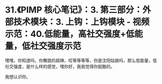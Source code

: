 # 31.《PIMP 核心笔记》：3. 第三部分：外部技术模块：3. 上钩：上钩模块 - 视频示范：40.低能量，高社交强度+低能量，低社交强度示范

嘿嘿，你知道吗，你舞跳的超辣，哎等等等等，你是沈阳姑娘吗，那么低能量，低社交强度，是什么样的感觉，嘿你好，我我觉得你挺酷的。

我想认识你。